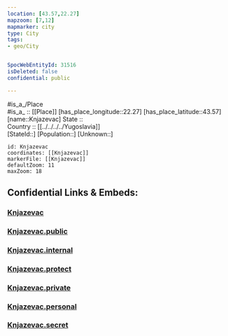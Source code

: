 ```yaml
---
location: [43.57,22.27] 
mapzoom: [7,12] 
mapmarker: city 
type: City
tags:
- geo/City


SpocWebEntityId: 31516
isDeleted: false
confidential: public

---
```

#is_a_/Place  
#is_a_ :: [[Place]] 
[has_place_longitude::22.27] 
[has_place_latitude::43.57] 
[name::Knjazevac] 
State ::  
Country :: [[../../../../Yugoslavia]]  
[StateId::] 
[Population::] 
[Unknown::] 


```leaflet
id: Knjazevac
coordinates: [[Knjazevac]] 
markerFile: [[Knjazevac]] 
defaultZoom: 11 
maxZoom: 18
```


## Confidential Links & Embeds: 

### [Knjazevac](/_Standards/Earth/Continent/Europe/Europe~South/Serbia/districts~Serbia/Zajecarski/City/Knjazevac.md) 

### [Knjazevac.public](/_public/Earth/Continent/Europe/Europe~South/Serbia/districts~Serbia/Zajecarski/City/Knjazevac.public.md) 

### [Knjazevac.internal](/_internal/Earth/Continent/Europe/Europe~South/Serbia/districts~Serbia/Zajecarski/City/Knjazevac.internal.md) 

### [Knjazevac.protect](/_protect/Earth/Continent/Europe/Europe~South/Serbia/districts~Serbia/Zajecarski/City/Knjazevac.protect.md) 

### [Knjazevac.private](/_private/Earth/Continent/Europe/Europe~South/Serbia/districts~Serbia/Zajecarski/City/Knjazevac.private.md) 

### [Knjazevac.personal](/_personal/Earth/Continent/Europe/Europe~South/Serbia/districts~Serbia/Zajecarski/City/Knjazevac.personal.md) 

### [Knjazevac.secret](/_secret/Earth/Continent/Europe/Europe~South/Serbia/districts~Serbia/Zajecarski/City/Knjazevac.secret.md)

